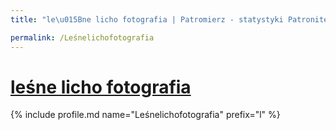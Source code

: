 ```yaml
---
title: "le\u015Bne licho fotografia | Patromierz - statystyki Patronite.pl"

permalink: /Leśnelichofotografia
---
```


# [leśne licho fotografia](https://patronite.pl/Leśnelichofotografia)

{% include profile.md name="Leśnelichofotografia" prefix="l" %}
